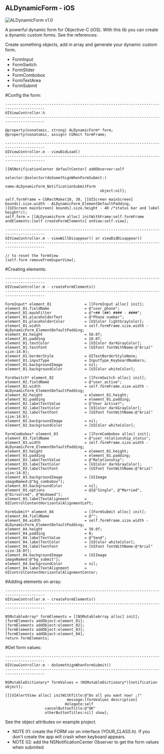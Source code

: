   ALDynamicForm - iOS
---------------

![ALDynamicForm v1.0](http://albertolourenco.com.br/github.png)

A powerful dynamic form for Objective-C (iOS).
With this lib you can create a dynamic custom forms. See the references:

Create something objects, add in array and generate your dynamic custom form.

- FormInput
- FormSwitch
- FormSlider
- FormCombobox
- FormTextArea
- FormSubmit

#Config the form:
    
    ----------------------------------------------------------------------------------------
    UIViewController.h
    ----------------------------------------------------------------------------------------
    
    @property(nonatomic, strong) ALDynamicForm* form;
    @property(nonatomic, assign) CGRect formFrame;

    ----------------------------------------------------------------------------------------
    UIViewController.m - viewDidLoad()
    ----------------------------------------------------------------------------------------
    
    [[NSNotificationCenter defaultCenter] addObserver:self
                                             selector:@selector(doSomethignWhenFormSubmit:)
                                                 name:ALDynamicForm_NotificationSubmitForm
                                               object:nil];
    
    self.formFrame = CGRectMake(10, 30, [[UIScreen mainScreen] bounds].size.width - ALDynamicForm_ElementDefaultPadding,     [[UIScreen mainScreen] bounds].size.height - 40 /*status bar and label height*/);
    self.form = [[ALDynamicForm alloc] initWithFrame:self.formFrame andElements:[self createFormElements] onView:self.view];

    ----------------------------------------------------------------------------------------
    UIViewController.m - viewWillDisappear() or viewDidDisappear()
    ----------------------------------------------------------------------------------------
    
    // to reset the formView
    [self.form removeFromSuperView];

#Creating elements:

    ----------------------------------------------------------------------------------------
    UIViewController.m - createFormElements()
    ----------------------------------------------------------------------------------------
    
    FormInput* element_01               = [[FormInput alloc] init];
    element_01.fieldName                = @"user_phone";
    element_01.maskFilter               = @"+## (##) #### - ####";
    element_01.placeholderText          = @"Phone number";
    element_01.placeholderColor         = [UIColor lightGrayColor];
    element_01.width                    = self.formFrame.size.width - ALDynamicForm_ElementDefaultPadding;
    element_01.height                   = 50.0f;
    element_01.padding                  = 20.0f;
    element_01.textColor                = [UIColor darkGrayColor];
    element_01.textFont                 = [UIFont fontWithName:@"Arial" size:14.0];
    element_01.borderStyle              = UITextBorderStyleNone;
    element_01.inputType                = InputType_KeyboardNumbers;
    element_01.backgroundImage          = nil;
    element_01.backgroundColor          = [UIColor whiteColor];

    FormSwitch* element_02              = [[FormSwitch alloc] init];
    element_02.fieldName                = @"user_active";
    element_02.width                    = self.formFrame.size.width - ALDynamicForm_ElementDefaultPadding;
    element_02.height                   = element_01.height;
    element_02.padding                  = element_01.padding;
    element_02.labelTextValue           = @"User active?";
    element_02.labelTextColor           = [UIColor darkGrayColor];
    element_02.labelTextFont            = [UIFont fontWithName:@"Arial" size:14.0];
    element_02.backgroundImage          = nil;
    element_02.backgroundColor          = [UIColor whiteColor];
    
    FormCombobox* element_03            = [[FormCombobox alloc] init];
    element_03.fieldName                = @"user_relationship_status";
    element_03.width                    = self.formFrame.size.width - ALDynamicForm_ElementDefaultPadding;
    element_03.height                   = element_01.height;
    element_03.padding                  = element_01.padding;
    element_03.labelTextValue           = @"Relationship";
    element_03.labelTextColor           = [UIColor darkGrayColor];
    element_03.labelTextFont            = [UIFont fontWithName:@"Arial" size:14.0];
    element_03.backgroundImage          = [UIImage imageNamed:@"bg_combobox"];
    element_03.backgroundColor          = nil;
    element_03.options                  = @[@"Single", @"Married", @"Dirvorced", @"Widowed"];
    element_03.labelTextAlignment       = UIControlContentHorizontalAlignmentLeft;
    
    FormSubmit* element_04              = [[FormSubmit alloc] init];
    element_04.fieldName                = @"";
    element_04.width                    = self.formFrame.size.width - ALDynamicForm_ElementDefaultPadding;
    element_04.height                   = 50.0f;
    element_04.padding                  = 0;
    element_04.labelTextValue           = @"Send";
    element_04.labelTextColor           = [UIColor whiteColor];
    element_04.labelTextFont            = [UIFont fontWithName:@"Arial" size:18.0f];
    element_04.backgroundImage          = [UIImage imageNamed:@"bg_submit"];
    element_04.backgroundColor          = nil;
    element_04.labelTextAlignment       = UIControlContentHorizontalAlignmentCenter;
    
#Adding elements on array:

    ----------------------------------------------------------------------------------------
    UIViewController.m - createFormElements()
    ----------------------------------------------------------------------------------------
    
    NSMutableArray* formElements = [[NSMutableArray alloc] init];
    [formElements addObject:element_01];
    [formElements addObject:element_02];
    [formElements addObject:element_03];
    [formElements addObject:element_04];
    return formElements;
    
#Get form values:
    
    ----------------------------------------------------------------------------------------
    UIViewController.m - doSomethignWhenFormSubmit()
    ----------------------------------------------------------------------------------------
    
    NSMutableDictionary* formValues = (NSMutableDictionary*)[notification object];
    
    [[[UIAlertView alloc] initWithTitle:@"Do all you want now! ;)"
                                message:[formValues description]
                               delegate:self
                      cancelButtonTitle:@"OK"
                      otherButtonTitles:nil] show];

See the object attributes on example project.

*   NOTE 01: create the FORM var on interface (YOUR_CLASS.h). If you don't create the app will crash when keyboard appears.
*   NOTE 02: add the NSNotificationCenter Observer to get the form values when submited
